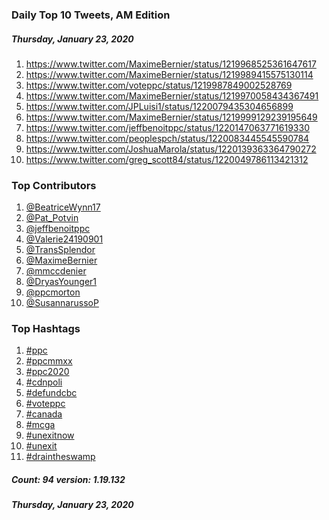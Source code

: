 ### Daily Top 10 Tweets, AM Edition
##### Thursday, January 23, 2020
 1) https://www.twitter.com/MaximeBernier/status/1219968525361647617
 2) https://www.twitter.com/MaximeBernier/status/1219989415575130114
 3) https://www.twitter.com/voteppc/status/1219987849002528769
 4) https://www.twitter.com/MaximeBernier/status/1219970058434367491
 5) https://www.twitter.com/JPLuisi1/status/1220079435304656899
 6) https://www.twitter.com/MaximeBernier/status/1219999129239195649
 7) https://www.twitter.com/jeffbenoitppc/status/1220147063771619330
 8) https://www.twitter.com/peoplespch/status/1220083445545590784
 9) https://www.twitter.com/JoshuaMarola/status/1220139363364790272
10) https://www.twitter.com/greg_scott84/status/1220049786113421312

### Top Contributors
  1) [@BeatriceWynn17](https://www.twitter.com/BeatriceWynn17)
  2) [@Pat_Potvin](https://www.twitter.com/Pat_Potvin)
  3) [@jeffbenoitppc](https://www.twitter.com/jeffbenoitppc)
  4) [@Valerie24190901](https://www.twitter.com/Valerie24190901)
  5) [@TransSplendor](https://www.twitter.com/TransSplendor)
  6) [@MaximeBernier](https://www.twitter.com/MaximeBernier)
  7) [@mmccdenier](https://www.twitter.com/mmccdenier)
  8) [@DryasYounger1](https://www.twitter.com/DryasYounger1)
  9) [@ppcmorton](https://www.twitter.com/ppcmorton)
 10) [@SusannarussoP](https://www.twitter.com/SusannarussoP)



### Top Hashtags

  1) [#ppc](https://www.twitter.com/hashtag/ppc)
  2) [#ppcmmxx](https://www.twitter.com/hashtag/ppcmmxx)
  3) [#ppc2020](https://www.twitter.com/hashtag/ppc2020)
  4) [#cdnpoli](https://www.twitter.com/hashtag/cdnpoli)
  5) [#defundcbc](https://www.twitter.com/hashtag/defundcbc)
  6) [#voteppc](https://www.twitter.com/hashtag/voteppc)
  7) [#canada](https://www.twitter.com/hashtag/canada)
  8) [#mcga](https://www.twitter.com/hashtag/mcga)
  9) [#unexitnow](https://www.twitter.com/hashtag/unexitnow)
 10) [#unexit](https://www.twitter.com/hashtag/unexit)
 11) [#draintheswamp](https://www.twitter.com/hashtag/draintheswamp)

##### Count: 94	version: 1.19.132
##### Thursday, January 23, 2020

